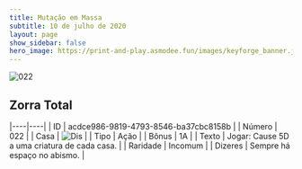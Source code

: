 ```yaml
---
title: Mutação em Massa
subtitle: 10 de julho de 2020
layout: page
show_sidebar: false
hero_image: https://print-and-play.asmodee.fun/images/keyforge_banner.jpg
---
```


![022](https://cdn.keyforgegame.com/media/card_front/pt/479_022_W9493WF5PMFG_pt.png)

## Zorra Total

|----|----|
| ID | acdce986-9819-4793-8546-ba37cbc8158b |
| Número | 022 |
| Casa | ![Dis](https://archonarcana.com/images/thumb/e/e8/Dis.png/22px-Dis.png "Dis") |
| Tipo | Ação |
| Bônus | 1A |
| Texto | Jogar: Cause 5D a uma criatura   de cada casa. |
| Raridade | Incomum |
| Dizeres | Sempre há espaço no abismo. |
